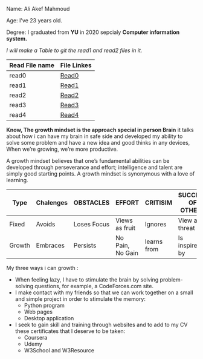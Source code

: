 Name: Ali Akef Mahmoud

Age: I've 23 years old.

Degree: I graduated from **YU** in 2020 sepcialy **Computer information system.**

*I will make a Table to git the read1 and read2 files in it.*

Read File name | File Linkes
--------------------------|--------------------------
read0 | [Read0](Read.md)
read1 | [Read1](Read1.md)
read2 | [Read2](Read2.md)
read3 | [Read3](Read3.md)
read4 | [Read4](Read4.md)



**Know, The growth mindset is the approach special in person Brain** it talks about how i can have my brain in safe side and developed my ability to solve some problem and have a new idea and good thinks in any devices, When we’re growing, we’re more productive.

A growth mindset believes that one’s fundamental abilities can be developed through perseverance and effort; intelligence and talent are simply good starting points. A growth mindset is synonymous with a love of learning.


Type | Chalenges | OBSTACLES | EFFORT | CRITISIM | SUCCESS OF OTHERS
--------------| --------------| --------------| ------------------------| --------------| --------------
Fixed | Avoids | Loses Focus | Views as fruit | Ignores | View as a threat
Growth | Embraces | Persists | No Pain, No Gain | learns from | Is inspired by


My three ways i can growth :
* When feeling lazy, I have to stimulate the brain by solving problem-solving questions, for example, a CodeForces.com site.
* I make contact with my friends so that we can work together on a small and simple project in order to stimulate the memory:
    * Python program
    * Web pages
    * Desktop application
* I seek to gain skill and training through websites and to add to my CV these certificates that I deserve to be taken:
    * Coursera
    * Udemy
    * W3School and W3Resource